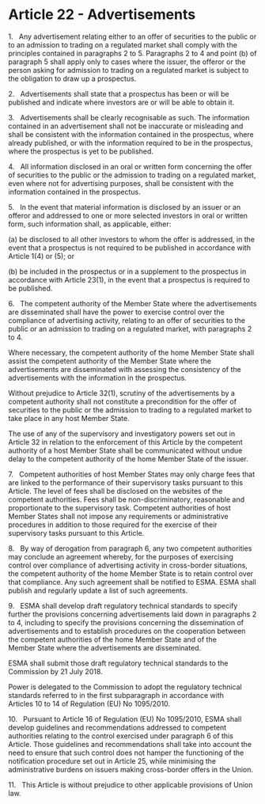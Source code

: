 # Article 22 - Advertisements


1.   Any advertisement relating either to an offer of securities to the public or to an admission to trading on a regulated market shall comply with the principles contained in paragraphs 2 to 5. Paragraphs 2 to 4 and point (b) of paragraph 5 shall apply only to cases where the issuer, the offeror or the person asking for admission to trading on a regulated market is subject to the obligation to draw up a prospectus.

2.   Advertisements shall state that a prospectus has been or will be published and indicate where investors are or will be able to obtain it.

3.   Advertisements shall be clearly recognisable as such. The information contained in an advertisement shall not be inaccurate or misleading and shall be consistent with the information contained in the prospectus, where already published, or with the information required to be in the prospectus, where the prospectus is yet to be published.

4.   All information disclosed in an oral or written form concerning the offer of securities to the public or the admission to trading on a regulated market, even where not for advertising purposes, shall be consistent with the information contained in the prospectus.

5.   In the event that material information is disclosed by an issuer or an offeror and addressed to one or more selected investors in oral or written form, such information shall, as applicable, either:

(a) be disclosed to all other investors to whom the offer is addressed, in the event that a prospectus is not required to be published in accordance with Article 1(4) or (5); or

(b) be included in the prospectus or in a supplement to the prospectus in accordance with Article 23(1), in the event that a prospectus is required to be published.

6.   The competent authority of the Member State where the advertisements are disseminated shall have the power to exercise control over the compliance of advertising activity, relating to an offer of securities to the public or an admission to trading on a regulated market, with paragraphs 2 to 4.

Where necessary, the competent authority of the home Member State shall assist the competent authority of the Member State where the advertisements are disseminated with assessing the consistency of the advertisements with the information in the prospectus.

Without prejudice to Article 32(1), scrutiny of the advertisements by a competent authority shall not constitute a precondition for the offer of securities to the public or the admission to trading to a regulated market to take place in any host Member State.

The use of any of the supervisory and investigatory powers set out in Article 32 in relation to the enforcement of this Article by the competent authority of a host Member State shall be communicated without undue delay to the competent authority of the home Member State of the issuer.

7.   Competent authorities of host Member States may only charge fees that are linked to the performance of their supervisory tasks pursuant to this Article. The level of fees shall be disclosed on the websites of the competent authorities. Fees shall be non-discriminatory, reasonable and proportionate to the supervisory task. Competent authorities of host Member States shall not impose any requirements or administrative procedures in addition to those required for the exercise of their supervisory tasks pursuant to this Article.

8.   By way of derogation from paragraph 6, any two competent authorities may conclude an agreement whereby, for the purposes of exercising control over compliance of advertising activity in cross-border situations, the competent authority of the home Member State is to retain control over that compliance. Any such agreement shall be notified to ESMA. ESMA shall publish and regularly update a list of such agreements.

9.   ESMA shall develop draft regulatory technical standards to specify further the provisions concerning advertisements laid down in paragraphs 2 to 4, including to specify the provisions concerning the dissemination of advertisements and to establish procedures on the cooperation between the competent authorities of the home Member State and of the Member State where the advertisements are disseminated.

ESMA shall submit those draft regulatory technical standards to the Commission by 21 July 2018.

Power is delegated to the Commission to adopt the regulatory technical standards referred to in the first subparagraph in accordance with Articles 10 to 14 of Regulation (EU) No 1095/2010.

10.   Pursuant to Article 16 of Regulation (EU) No 1095/2010, ESMA shall develop guidelines and recommendations addressed to competent authorities relating to the control exercised under paragraph 6 of this Article. Those guidelines and recommendations shall take into account the need to ensure that such control does not hamper the functioning of the notification procedure set out in Article 25, while minimising the administrative burdens on issuers making cross-border offers in the Union.

11.   This Article is without prejudice to other applicable provisions of Union law.

